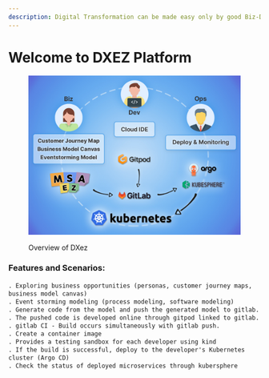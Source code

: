 ```yaml
---
description: Digital Transformation can be made easy only by good Biz-Dev-Ops' experiences
---
```


# Welcome to DXEZ Platform

<figure><img src=".gitbook/assets/image (5).png" alt=""><figcaption><p>Overview of DXez</p></figcaption></figure>

### Features and Scenarios:

```
. Exploring business opportunities (personas, customer journey maps, business model canvas)
. Event storming modeling (process modeling, software modeling)
. Generate code from the model and push the generated model to gitlab.
. The pushed code is developed online through gitpod linked to gitlab.
. gitlab CI - Build occurs simultaneously with gitlab push.
. Create a container image
. Provides a testing sandbox for each developer using kind
. If the build is successful, deploy to the developer's Kubernetes cluster (Argo CD)
. Check the status of deployed microservices through kubersphere
```

